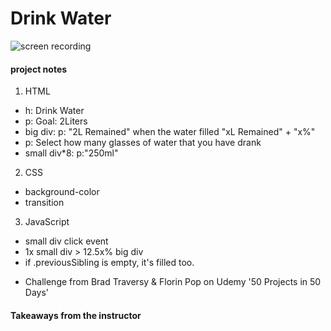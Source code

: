 # Drink Water

![screen recording](https://media.giphy.com/media/8u9FovzL6DQ9ZLOIVH/giphy.gif)

#### project notes

1. HTML
- h: Drink Water
- p: Goal: 2Liters
- big div: p: "2L Remained" when the water filled "xL Remained" + "x%"
- p: Select how many glasses of water that you have drank
- small div*8: p:"250ml"

2. CSS
- background-color
- transition

3. JavaScript
- small div click event
- 1x small div > 12.5x% big div
- if .previousSibling is empty, it's filled too.


+ Challenge from Brad Traversy & Florin Pop on Udemy '50 Projects in 50 Days'

#### Takeaways from the instructor
